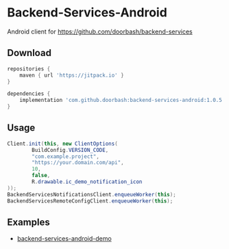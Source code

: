 # Backend-Services-Android

Android client for https://github.com/doorbash/backend-services

## Download

```groovy
repositories {
    maven { url 'https://jitpack.io' }
}

dependencies {
    implementation 'com.github.doorbash:backend-services-android:1.0.5'
}
```

## Usage
```java
Client.init(this, new ClientOptions(
        BuildConfig.VERSION_CODE,
        "com.example.project",
        "https://your.domain.com/api",
        10,
        false,
        R.drawable.ic_demo_notification_icon
));
BackendServicesNotificationsClient.enqueueWorker(this);
BackendServicesRemoteConfigClient.enqueueWorker(this);
```

## Examples
- [backend-services-android-demo](https://github.com/doorbash/backend-services-android-demo)